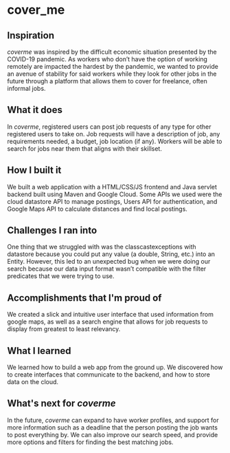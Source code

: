 # cover_me
## Inspiration
_coverme_ was inspired by the difficult economic situation presented by the COVID-19 pandemic. 
As workers who don’t have the option of working remotely are impacted the hardest by the pandemic, we wanted to provide an avenue of stability for said workers while they look for other jobs in the future through a platform that allows them to cover for freelance, often informal jobs.

## What it does
In _coverme_, registered users can post job requests of any type for other registered users to take on. Job requests will have a description of job, any requirements needed, a budget, job location (if any). Workers will be able to search for jobs near them that aligns with their skillset.

## How I built it
We built a web application with a HTML/CSS/JS frontend and Java servlet backend built using Maven and Google Cloud. Some APIs we used were the cloud datastore API to manage postings, Users API for authentication, and Google Maps API to calculate distances and find local postings.

## Challenges I ran into
One thing that we struggled with was the classcastexceptions with datastore because you could put any value (a double, String, etc.) into an Entity. However, this led to an unexpected bug when we were doing our search because our data input format wasn’t compatible with the filter predicates that we were trying to use.

## Accomplishments that I'm proud of
We created a slick and intuitive user interface that used information from google maps, as well as a search engine that allows for job requests to display from greatest to least relevancy.

## What I learned
We learned how to build a web app from the ground up. We discovered how to create interfaces that communicate to the backend, and how to store data on the cloud.

## What's next for _coverme_
In the future, _coverme_ can expand to have worker profiles, and support for more information such as a deadline that the person posting the job wants to post everything by. We can also improve our search speed, and provide more options and filters for finding the best matching jobs.
